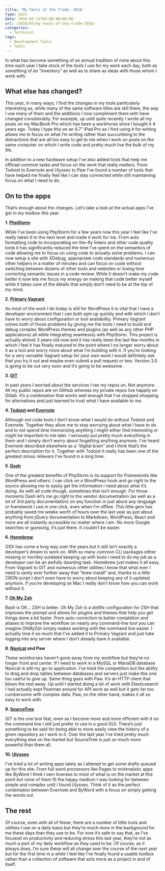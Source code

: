 ```yaml
---
title: 'My Tools of the Trade: 2016'
type: post
date: 2016-05-13T04:00:00+00:00
url: /2016/05/my-tools-of-the-trade-2016/
categories:
  - Technical
tags:
  - Development Tools
  - Tools
---
```


In what has become something of an annual tradition of mine about this time each year I take stock of the tools I use for my work each day, both as something of an “inventory” as well as to share as ideas with those whom I work with.

## What else has changed?

This year, in many ways, I find the changes in my tools particularly interesting as, while many of the same software titles are still there, the way I use many of them and the additions I now compliment them with have changed considerably. For example, up until quite recently I wrote all my posts on my MacBook Pro which has been a workhorse since I bought it 4 years ago. Today I type this on an 9.7″ iPad Pro as I find using it for writing allows me to focus on what I’m writing rather than succumbing to the distractions that are all too easy to get to me when I work on posts on the same computer on which I write code and pretty much live the bulk of my life.

In addition to a new hardware setup I’ve also added tools that help me offload common tasks and focus on the work that really matters. From Todoist to Evernote and Ulysses to Paw I’ve found a number of tools that have helped me finally feel like I can stay connected while still maintaining focus on what I need to do.

## On to the apps

That’s enough about the changes. Let’s take a look at the actual apps I’ve got in my toolbox this year.

**1. [PhpStorm][1]**

While I’ve been using PhpStorm for a few years now this year I feel like I’ve really taken it to the next level and made it work for me. From auto formatting code to incorporating on-the-fly linters and other code quality tools it has significantly reduced the time I’ve spent on the semantics of code allowing me to focus on using code to actually solve problems. I can now setup a site with XDebug, appropriate code standards and numerous other helpers in a matter of minutes and can focus on code without switching between dozens of other tools and websites or losing time correcting semantic issues in a code review. While it doesn’t make my code better it now lets me focus my energy on making that code better myself while it takes care of the details that simply don’t need to be at the top of my mind.

**2. [Primary Vagrant][2]**

As most of the work I do today is still for WordPress it is vital that I have a developer environment that I can both spin up quickly and with which I don’t have to worry about configuration or tool availability. Primary Vagrant solves both of those problems by giving me the tools I need to build and debug complex WordPress themes and plugins (as well as any other PHP applications) all while integrating seamlessly with PhpStorm. This project is actually almost 3 years old now and it has really been the last few months in which I feel it has finally matured to the point where I no longer worry about it as a tool and worry more about what I’m building with it. If you’re looking for a very versatile Vagrant setup for your own work I would definitely ask that you try it out and maybe even submit a pull request or two. Version 3.0 is going to be out very soon and it’s going to be awesome.

**3. [GIT][3]**

In past years I worried about the services I ran my repos on. Not anymore. All my public repos are on GitHub whereas my private repos live happily on Gitlab. It’s a combination that works well enough that I’ve stopped shopping for alternatives and just learned to trust what I have available to me.

**4. [Todoist][4] and [Evernote][5]**

Although not code tools I don’t know what I would do without Todoist and Evernote. Together they allow me to stop worrying about what I have to do and to not spend time memorizing anything I might either find interesting or might be important to me later. I seriously put pretty much everything in them and I simply don’t worry about forgetting anything anymore. I’ve heard Evernote described elsewhere as a “digital brain” and I think that’s the perfect description for it. Together with Todoist it really has been one of the greatest stress relievers I’ve found in a long time.

**5. [Dash][6]**

One of the greatest benefits of PhpStorm is its support for Frameworks like WordPress and others. I can click on a WordPress hook and go right to the source allowing me to easily get the information I need about what it’s doing. As with all code though, sometimes that isn’t enough. For those moments Dash let’s me go right to the vendor documentation (as well as a lot of 3rd party documentation) on any function in just about any language or framework I use in one click, even when I’m offline. This little gem has probably saved me weeks worth of hours over the last year as just about anything from jQuery documentation to Markdown, WordPress, React and more are all instantly accessible no matter where I am. No more Google searches or guessing, it’s just there. It couldn’t be easier.

**6. [Homebrew][7]**

OSX has come a long way over the years but it still isn’t exactly a developer’s dream to work on. With so many common CLI packages either missing or horribly outdated keeping up with tools I need to do my job as a developer can be an awfully daunting task. Homebrew just makes it all easy. From Vagrant to GIT and numerous other utilities I know that what ever I need is rarely ever further away that “brew install” and, thanks to a little CRON script I don’t even have to worry about keeping any of it updated anymore. If you’re developing on Mac I really don’t know how you can work without it.

**7. [Oh My Zsh][8]**

Bash is OK… ZSH is better. Oh My Zsh is a dotfile configuration for ZSH that improves the prompt and allows for plugins and themes that help you get things done a bit faster. From auto-correction to better completion and aliases to improve the workflow on nearly any command-line tool you can imagine OhMyZsh simply makes working with the command line easier. I actually love it so much that I’ve added it to Primary Vagrant and just hate logging into any server where I don’t already have it available.

**8. [Navicat][9] and Paw**

These workhorses haven’t gone away from my workflow but they’re no longer front and center. If I need to work in a MySQL or MariaDB database Navicat is still my go-to application. I’ve tried the competition but the ability to drag and drop tables between databases and servers just make this one too useful to give up. Same thing goes with Paw. It’s an HTTP client that blows the rest away. Up until I started doing a lot of work with Elasticsearch I had actually kept Postman around for API work as well but it gets far too cumbersome with complex data. Paw, on the other hand, makes it all so easy to work with.

**9. [SourceTree][10]**

GIT is the one tool that, even as I become more and more efficient with it on the command line I still just prefer to use in a good GUI. There’s just something to be said for being able to more easily view the history of a given repository as I work in it. Over the last year I’ve tried pretty much everything else on the market but SourceTree is just so much more powerful than them all.

**10. [Ulysses][11]**

I’ve tried a lot of writing apps lately as I attempt to get some drafts queued up for this site. From full word processors like Pages to minimalistic apps like ByWord I think I own licenses to most of what is on the market at this point but none of them fit the happy medium I was looking for between simple and complex until I found Ulysses. Think of it as the perfect combination between Evernote and ByWord with a focus on simply getting the words out.

## The rest

Of course, even with all of these, there are a number of little tools and utilities I use on a daily basis but they’re much more in the background for me these days than they use to be. For now it’s safe to say that, as I’ve focused on productivity and reducing stress this last year, they’re not as much a part of my daily workflow as they used to be. Of course, as it always does, I’m sure these will all change over the course of the next year but for the first time in a while I feel like I’ve finally found a usable toolbox rather than a collection of software that acts more as a project in and of itself.

 [1]: http://jetbrains.com/phpstorm
 [2]: https://github.com/ChrisWiegman/primary-vagrant
 [3]: https://git-scm.com
 [4]: https://todoist.com/
 [5]: https://evernote.com/
 [6]: https://kapeli.com/dash
 [7]: http://brew.sh
 [8]: http://ohmyz.sh
 [9]: https://www.navicat.com
 [10]: https://www.sourcetreeapp.com
 [11]: http://ulyssesapp.com